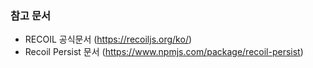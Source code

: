 ### 참고 문서

- RECOIL 공식문서 (https://recoiljs.org/ko/)
- Recoil Persist 문서 (https://www.npmjs.com/package/recoil-persist)
